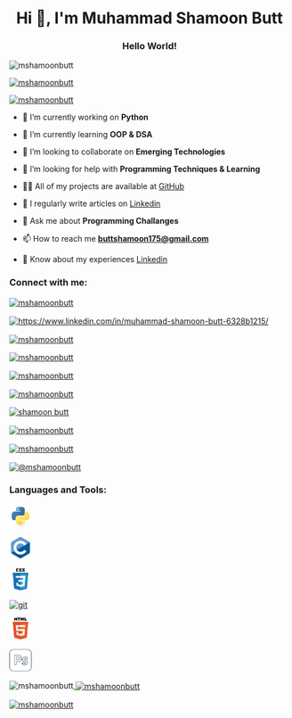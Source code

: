 <h1 align="center">Hi 👋, I'm Muhammad Shamoon Butt</h1>
<h3 align="center">Hello World!</h3>

<p align="left"> <img src="https://komarev.com/ghpvc/?username=mshamoonbutt&label=Profile%20views&color=0e75b6&style=flat" alt="mshamoonbutt" /> </p>

<p align="left"> <a href="https://github.com/ryo-ma/github-profile-trophy"><img src="https://github-profile-trophy.vercel.app/?username=mshamoonbutt" alt="mshamoonbutt" /></a> </p>

<p align="left"> <a href="https://twitter.com/mshamoonbutt" target="blank"><img src="https://img.shields.io/twitter/follow/mshamoonbutt?logo=twitter&style=for-the-badge" alt="mshamoonbutt" /></a> </p>

- 🔭 I’m currently working on **Python**

- 🌱 I’m currently learning **OOP & DSA**

- 👯 I’m looking to collaborate on **Emerging Technologies**

- 🤝 I’m looking for help with **Programming Techniques & Learning**

- 👨‍💻 All of my projects are available at [GitHub](github.com/mshamoonbutt)

- 📝 I regularly write articles on [Linkedin](https://www.linkedin.com/in/shamoonbutt/)

- 💬 Ask me about **Programming Challanges**

- 📫 How to reach me **buttshamoon175@gmail.com**

- 📄 Know about my experiences [Linkedin](https://www.linkedin.com/in/shamoonbutt/)

<h3 align="left">Connect with me:</h3>
<p align="left">
<a href="https://twitter.com/mshamoonbutt" target="blank"><img align="center" src="https://raw.githubusercontent.com/rahuldkjain/github-profile-readme-generator/master/src/images/icons/Social/twitter.svg" alt="mshamoonbutt" height="30" width="40" /></a>
</p><a href="https://linkedin.com/in/shamoonbutt/" target="blank"><img align="center" src="https://raw.githubusercontent.com/rahuldkjain/github-profile-readme-generator/master/src/images/icons/Social/linked-in-alt.svg" alt="https://www.linkedin.com/in/muhammad-shamoon-butt-6328b1215/" height="30" width="40" /></a>
</p><a href="https://kaggle.com/mshamoonbutt" target="blank"><img align="center" src="https://raw.githubusercontent.com/rahuldkjain/github-profile-readme-generator/master/src/images/icons/Social/kaggle.svg" alt="mshamoonbutt" height="30" width="40" /></a>
</p><a href="https://fb.com/mshamoonbutt" target="blank"><img align="center" src="https://raw.githubusercontent.com/rahuldkjain/github-profile-readme-generator/master/src/images/icons/Social/facebook.svg" alt="mshamoonbutt" height="30" width="40" /></a>
</p><a href="https://instagram.com/mshamoonbutt" target="blank"><img align="center" src="https://raw.githubusercontent.com/rahuldkjain/github-profile-readme-generator/master/src/images/icons/Social/instagram.svg" alt="mshamoonbutt" height="30" width="40" /></a>
</p><a href="https://www.behance.net/mshamoonbutt" target="blank"><img align="center" src="https://raw.githubusercontent.com/rahuldkjain/github-profile-readme-generator/master/src/images/icons/Social/behance.svg" alt="mshamoonbutt" height="30" width="40" /></a>
</p><a href="https://www.youtube.com/@mshamoonbutt" target="blank"><img align="center" src="https://raw.githubusercontent.com/rahuldkjain/github-profile-readme-generator/master/src/images/icons/Social/youtube.svg" alt="shamoon butt" height="30" width="40" /></a>
</p><a href="https://www.hackerrank.com/profile/buttshamoon175" target="blank"><img align="center" src="https://raw.githubusercontent.com/rahuldkjain/github-profile-readme-generator/master/src/images/icons/Social/hackerrank.svg" alt="mshamoonbutt" height="30" width="40" /></a>
</p><a href="https://www.leetcode.com/buttshamoon175" target="blank"><img align="center" src="https://raw.githubusercontent.com/rahuldkjain/github-profile-readme-generator/master/src/images/icons/Social/leet-code.svg" alt="mshamoonbutt" height="30" width="40" /></a>
</p><a href="https://www.hackerearth.com/@mshamoonbutt" target="blank"><img align="center" src="https://raw.githubusercontent.com/rahuldkjain/github-profile-readme-generator/master/src/images/icons/Social/hackerearth.svg" alt="@mshamoonbutt" height="30" width="40" /></a>
</p>

<h3 align="left">Languages and Tools:</h3>
</a> <a href="https://www.python.org" target="_blank" rel="noreferrer"> <img src="https://raw.githubusercontent.com/devicons/devicon/master/icons/python/python-original.svg" alt="python" width="40" height="40"/> </a> </p><p align="left"> <a href="https://www.cprogramming.com/" target="_blank" rel="noreferrer"> <img src="https://raw.githubusercontent.com/devicons/devicon/master/icons/c/c-original.svg" alt="c" width="40" height="40"/> </a> </p><a href="https://www.w3schools.com/css/" target="_blank" rel="noreferrer"> <img src="https://raw.githubusercontent.com/devicons/devicon/master/icons/css3/css3-original-wordmark.svg" alt="css3" width="40" height="40"/> </a> </p><a href="https://git-scm.com/" target="_blank" rel="noreferrer"> <img src="https://www.vectorlogo.zone/logos/git-scm/git-scm-icon.svg" alt="git" width="40" height="40"/> </a> </p><a href="https://www.w3.org/html/" target="_blank" rel="noreferrer"> <img src="https://raw.githubusercontent.com/devicons/devicon/master/icons/html5/html5-original-wordmark.svg" alt="html5" width="40" height="40"/> </a> </p><a href="https://www.photoshop.com/en" target="_blank" rel="noreferrer"> <img src="https://raw.githubusercontent.com/devicons/devicon/master/icons/photoshop/photoshop-line.svg" alt="photoshop" width="40" height="40"/>


<p><img align="left" src="https://github-readme-stats.vercel.app/api/top-langs?username=mshamoonbutt&show_icons=true&locale=en&layout=compact" alt="mshamoonbutt" /></p>

<p>&nbsp;<img align="center" src="https://github-readme-stats.vercel.app/api?username=mshamoonbutt&show_icons=true&locale=en" alt="mshamoonbutt" /></p>

<p><img align="center" src="https://github-readme-streak-stats.herokuapp.com/?user=mshamoonbutt&" alt="mshamoonbutt" /></p>
